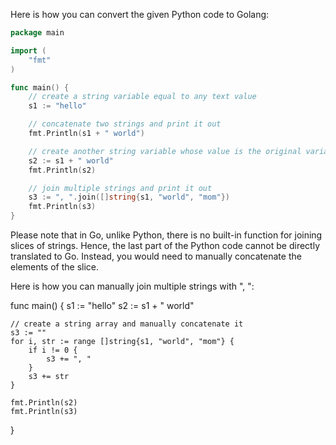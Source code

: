 Here is how you can convert the given Python code to Golang:

```go
package main

import (
    "fmt"
)

func main() {
    // create a string variable equal to any text value
    s1 := "hello"

    // concatenate two strings and print it out
    fmt.Println(s1 + " world")

    // create another string variable whose value is the original variable concatenated with another string literal
    s2 := s1 + " world"
    fmt.Println(s2)

    // join multiple strings and print it out
    s3 := ", ".join([]string{s1, "world", "mom"})
    fmt.Println(s3)
}
```

Please note that in Go, unlike Python, there is no built-in function for joining slices of strings. Hence, the last part of the Python code cannot be directly translated to Go. Instead, you would need to manually concatenate the elements of the slice.

Here is how you can manually join multiple strings with ", ":

func main() {
    s1 := "hello"
    s2 := s1 + " world"
    
    // create a string array and manually concatenate it 
    s3 := ""
    for i, str := range []string{s1, "world", "mom"} {
        if i != 0 {
            s3 += ", "
        }
        s3 += str
    }

    fmt.Println(s2)
    fmt.Println(s3)
}
